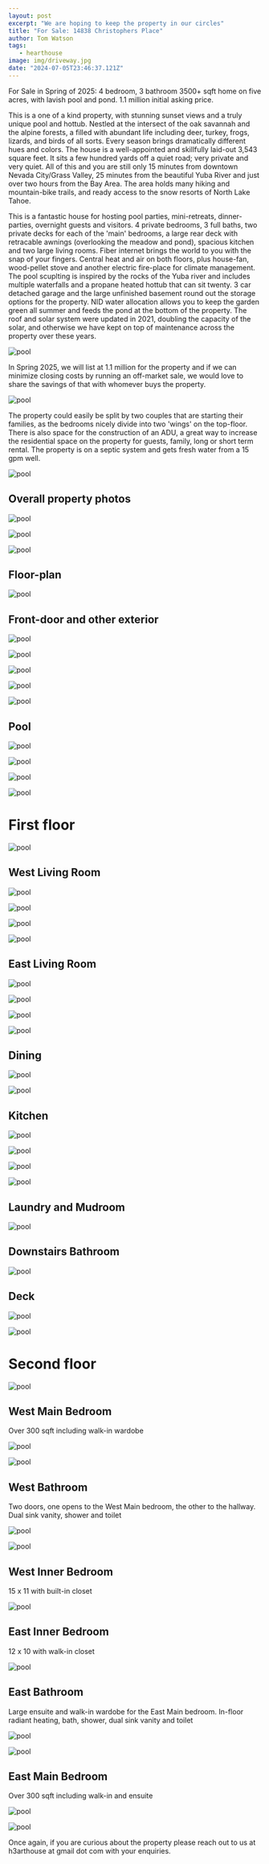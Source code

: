 ```yaml
---
layout: post
excerpt: "We are hoping to keep the property in our circles"
title: "For Sale: 14838 Christophers Place"
author: Tom Watson
tags: 
   - hearthouse
image: img/driveway.jpg
date: "2024-07-05T23:46:37.121Z"
---
```


For Sale in Spring of 2025: 4 bedroom, 3 bathroom 3500+ sqft home on five acres, with lavish pool and pond. 1.1 million initial asking price.

This is a one of a kind property, with stunning sunset views and a truly unique pool and hottub. Nestled at the intersect of the oak savannah and the alpine forests, a filled with abundant life including deer, turkey, frogs, lizards, and birds of all sorts. Every season brings dramatically different hues and colors. The house is a well-appointed and skillfully laid-out 3,543 square feet. It sits a few hundred yards off a quiet road; very private and very quiet. All of this and you are still only 15 minutes from downtown Nevada City/Grass Valley, 25 minutes from the beautiful Yuba River and just over two hours from the Bay Area. The area holds many hiking and mountain-bike trails, and ready access to the snow resorts of North Lake Tahoe.

This is a fantastic house for hosting pool parties, mini-retreats, dinner-parties, overnight guests and visitors. 4 private bedrooms, 3 full baths, two private decks for each of the 'main' bedrooms, a large rear deck with retracable awnings (overlooking the meadow and pond), spacious kitchen and two large living rooms. Fiber internet brings the world to you with the snap of your fingers. Central heat and air on both floors, plus house-fan, wood-pellet stove and another electric fire-place for climate management. The pool scuplting is inspired by the rocks of the Yuba river and includes multiple waterfalls and a propane heated hottub that can sit twenty. 3 car detached garage and the large unfinished basement round out the storage options for the property. NID water allocation allows you to keep the garden green all summer and feeds the pond at the bottom of the property. The roof and solar system were updated in 2021, doubling the capacity of the solar, and otherwise we have kept on top of maintenance across the property over these years.

![pool](img/party-sunset.jpg)

In Spring 2025, we will list at 1.1 million for the property and if we can minimize closing costs by running an off-market sale, we would love to share the savings of that with whomever buys the property.

![pool](img/pond-sunset2.jpg)

The property could easily be split by two couples that are starting their families, as the bedrooms nicely divide into two 'wings' on the top-floor. There is also space for the construction of an ADU, a great way to increase the residential space on the property for guests, family, long or short term rental. The property is on a septic system and gets fresh water from a 15 gpm well.


![pool](img/sunset7.jpg)

## Overall property photos

![pool](img/aerial-from-jeffery.jpg)

![pool](img/aerialFromPond.jpg)

![pool](img/aerialTopDown.jpg)

## Floor-plan

![pool](img/floor-plan-both.jpg)

## Front-door and other exterior

![pool](img/front-door.jpg)

![pool](img/turkey.jpg)

![pool](img/pond1.jpg)

![pool](img/pond2.jpg)

![pool](img/house-from-meadow.jpg)

## Pool

![pool](img/pool-from-deck2.jpg)

![pool](img/pool1.jpg)

![pool](img/pool2.jpg)

![pool](img/the-jump.jpg)

# First floor

![pool](img/floor-plan-downstairs.jpg)

## West Living Room

![pool](img/west-living-room-4.jpg)

![pool](img/west-living-room1.jpg)

![pool](img/west-living-room2.jpg)

![pool](img/west-living-room3.jpg)

## East Living Room

![pool](img/east-living4.jpg)

![pool](img/east-living1.jpg)

![pool](img/east-living2.jpg)

![pool](img/east-living3.jpg)

## Dining

![pool](img/dining2.jpg)

![pool](img/dining1.jpg)

## Kitchen

![pool](img/kitchen2.jpg)

![pool](img/kitchen1.jpg)

![pool](img/kitchen3.jpg)

![pool](img/kitchen4.jpg)

## Laundry and Mudroom

![pool](img/laundry.jpg)

## Downstairs Bathroom

![pool](img/downstairs-bathroom.jpg)

## Deck

![pool](img/deck2.jpg)

![pool](img/deck1.jpg)

# Second floor

![pool](img/floor-plan-upstairs.jpg)

## West Main Bedroom

Over 300 sqft including walk-in wardobe

![pool](img/west-main1.jpg)

![pool](img/west-deck.jpg)

## West Bathroom

Two doors, one opens to the West Main bedroom, the other to the hallway. Dual sink vanity, shower and toilet

![pool](img/west-bathroom1.jpg)

![pool](img/west-bathroom2.jpg)

## West Inner Bedroom

15 x 11 with built-in closet

![pool](img/west-inner1.jpg)

## East Inner Bedroom

12 x 10 with walk-in closet

![pool](img/east-inner1.jpg)

## East Bathroom

Large ensuite and walk-in wardobe for the East Main bedroom. In-floor radiant heating, bath, shower, dual sink vanity and toilet

![pool](img/east-bathroom1.jpg)

![pool](img/east-bathroom2.jpg)

## East Main Bedroom

Over 300 sqft including walk-in and ensuite

![pool](img/east-bedroom1.jpg)

![pool](img/east-bedroom2.jpg)

Once again, if you are curious about the property please reach out to us at h3arthouse at gmail dot com with your enquiries.
